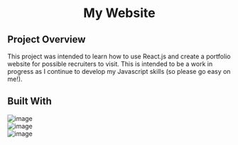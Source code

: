 <h1 align="center">My Website</h1>

## Project Overview
This project was intended to learn how to use React.js and create a portfolio website for possible recruiters to visit. This is intended to be a work in progress as I continue to develop my Javascript skills (so please go easy on me!). 

## Built With
![image](https://user-images.githubusercontent.com/95315216/197061410-f9665902-f2f9-401a-b43b-a31767a88a91.png) <br />
![image](https://user-images.githubusercontent.com/95315216/197061736-bcaecf99-c2cf-43ca-a56c-3be55df5685b.png) <br />
![image](https://user-images.githubusercontent.com/95315216/197061875-023c50dd-9de0-4b64-ad47-03855866313e.png)



